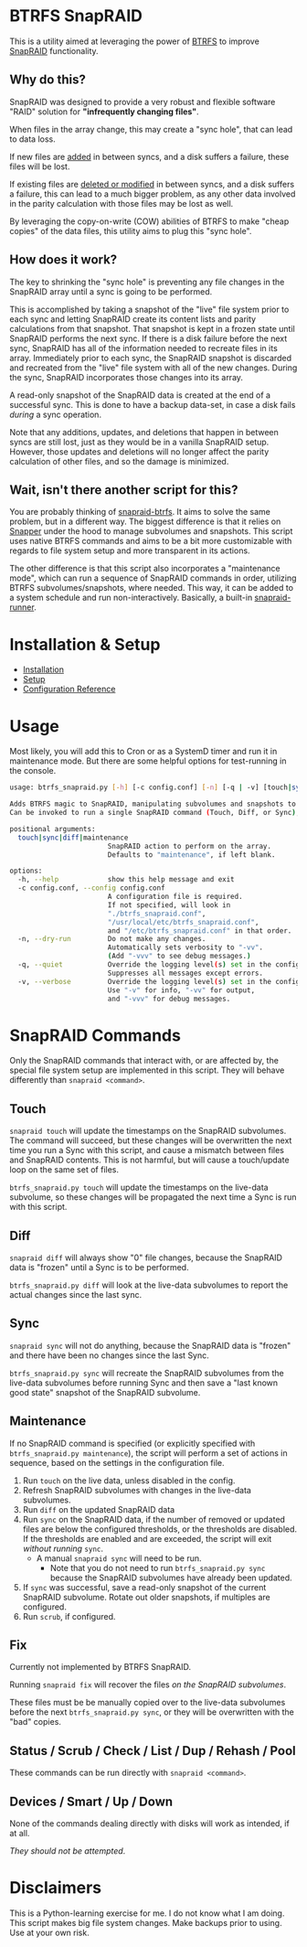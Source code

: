 # BTRFS SnapRAID

This is a utility aimed at leveraging the power of [BTRFS](https://btrfs.readthedocs.io/en/latest/) to improve [SnapRAID](https://www.snapraid.it/) functionality.

## Why do this?

SnapRAID was designed to provide a very robust and flexible software "RAID" solution for **"infrequently changing files"**.

When files in the array change, this may create a "sync hole", that can lead to data loss.

If new files are [added](https://www.snapraid.it/faq#addandbreak) in between syncs, and a disk suffers a failure, these files will be lost.

If existing files are [deleted or modified](https://www.snapraid.it/faq#delandbreak) in between syncs, and a disk suffers a failure, this can lead to a much bigger problem, as any other data involved in the parity calculation with those files may be lost as well.

By leveraging the copy-on-write (COW) abilities of BTRFS to make "cheap copies" of the data files, this utility aims to plug this "sync hole".

## How does it work?

The key to shrinking the "sync hole" is preventing any file changes in the SnapRAID array until a sync is going to be performed.

This is accomplished by taking a snapshot of the "live" file system prior to each sync and letting SnapRAID create its content lists and parity calculations from that snapshot. That snapshot is kept in a frozen state until SnapRAID performs the next sync. If there is a disk failure before the next sync, SnapRAID has all of the information needed to recreate files in its array. Immediately prior to each sync, the SnapRAID snapshot is discarded and recreated from the "live" file system with all of the new changes. During the sync, SnapRAID incorporates those changes into its array.

A read-only snapshot of the SnapRAID data is created at the end of a successful sync. This is done to have a backup data-set, in case a disk fails _during_ a sync operation.

Note that any additions, updates, and deletions that happen in between syncs are still lost, just as they would be in a vanilla SnapRAID setup. However, those updates and deletions will no longer affect the parity calculation of other files, and so the damage is minimized.

## Wait, isn't there another script for this?

You are probably thinking of [snapraid-btrfs](https://github.com/automorphism88/snapraid-btrfs). It aims to solve the same problem, but in a different way. The biggest difference is that it relies on [Snapper](http://snapper.io/) under the hood to manage subvolumes and snapshots. This script uses native BTRFS commands and aims to be a bit more customizable with regards to file system setup and more transparent in its actions.

The other difference is that this script also incorporates a "maintenance mode", which can run a sequence of SnapRAID commands in order, utilizing BTRFS subvolumes/snapshots, where needed. This way, it can be added to a system schedule and run non-interactively. Basically, a built-in [snapraid-runner](https://github.com/Chronial/snapraid-runner).

# Installation & Setup

- [Installation](docs/INSTALL.md)
- [Setup](docs/SETUP.md)
- [Configuration Reference](docs/CONFIG.md)

# Usage

Most likely, you will add this to Cron or as a SystemD timer and run it in maintenance mode. But there are some helpful options for test-running in the console.

```sh
usage: btrfs_snapraid.py [-h] [-c config.conf] [-n] [-q | -v] [touch|sync|diff|maintenance]

Adds BTRFS magic to SnapRAID, manipulating subvolumes and snapshots to plug the "sync hole".
Can be invoked to run a single SnapRAID command (Touch, Diff, or Sync), or as a scheduled maintenance script, running Touch/Diff/Sync/Scrub in order.

positional arguments:
  touch|sync|diff|maintenance
                        SnapRAID action to perform on the array.
                        Defaults to "maintenance", if left blank.

options:
  -h, --help            show this help message and exit
  -c config.conf, --config config.conf
                        A configuration file is required.
                        If not specified, will look in
                        "./btrfs_snapraid.conf",
                        "/usr/local/etc/btrfs_snapraid.conf",
                        and "/etc/btrfs_snapraid.conf" in that order.
  -n, --dry-run         Do not make any changes.
                        Automatically sets verbosity to "-vv".
                        (Add "-vvv" to see debug messages.)
  -q, --quiet           Override the logging level(s) set in the config.
                        Suppresses all messages except errors.
  -v, --verbose         Override the logging level(s) set in the config.
                        Use "-v" for info, "-vv" for output,
                        and "-vvv" for debug messages.
```

# SnapRAID Commands

Only the SnapRAID commands that interact with, or are affected by, the special file system setup are implemented in this script. They will behave differently than `snapraid <command>`.

## Touch

`snapraid touch` will update the timestamps on the SnapRAID subvolumes. The command will succeed, but these changes will be overwritten the next time you run a Sync with this script, and cause a mismatch between files and SnapRAID contents. This is not harmful, but will cause a touch/update loop on the same set of files.

`btrfs_snapraid.py touch` will update the timestamps on the live-data subvolume, so these changes will be propagated the next time a Sync is run with this script.

## Diff

`snapraid diff` will always show "0" file changes, because the SnapRAID data is "frozen" until a Sync is to be performed.

`btrfs_snapraid.py diff` will look at the live-data subvolumes to report the actual changes since the last sync.

## Sync

`snapraid sync` will not do anything, because the SnapRAID data is "frozen" and there have been no changes since the last Sync.

`btrfs_snapraid.py sync` will recreate the SnapRAID subvolumes from the live-data subvolumes before running Sync and then save a "last known good state" snapshot of the SnapRAID subvolume.

## Maintenance

If no SnapRAID command is specified (or explicitly specified with `btrfs_snapraid.py maintenance`), the script will perform a set of actions in sequence, based on the settings in the configuration file.

1. Run `touch` on the live data, unless disabled in the config.
1. Refresh SnapRAID subvolumes with changes in the live-data subvolumes.
1. Run `diff` on the updated SnapRAID data
1. Run `sync` on the SnapRAID data, if the number of removed or updated files are below the configured thresholds, or the thresholds are disabled. If the thresholds are enabled and are exceeded, the script will exit _without running_ `sync`.
   - A manual `snapraid sync` will need to be run.
     - Note that you do not need to run `btrfs_snapraid.py sync` because the SnapRAID subvolumes have already been updated.
1. If `sync` was successful, save a read-only snapshot of the current SnapRAID subvolume. Rotate out older snapshots, if multiples are configured.
1. Run `scrub`, if configured.

## Fix

Currently not implemented by BTRFS SnapRAID.

Running `snapraid fix` will recover the files _on the SnapRAID subvolumes_.

These files must be be manually copied over to the live-data subvolumes before the next `btrfs_snapraid.py sync`, or they will be overwritten with the "bad" copies.

## Status / Scrub / Check / List / Dup / Rehash / Pool

These commands can be run directly with `snapraid <command>`.

## Devices / Smart / Up / Down

None of the commands dealing directly with disks will work as intended, if at all.

_They should not be attempted_.

# Disclaimers

This is a Python-learning exercise for me. I do not know what I am doing. This script makes big file system changes. Make backups prior to using. Use at your own risk.
